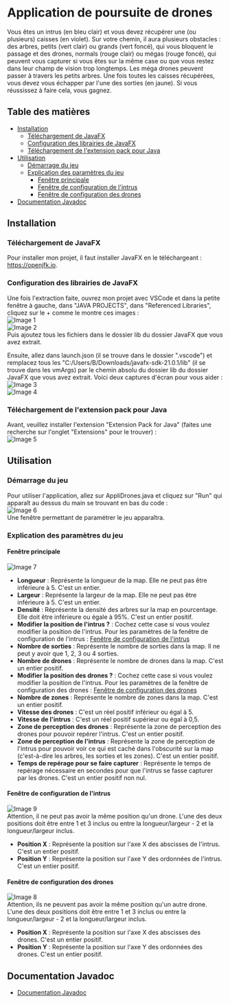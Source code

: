 # Application de poursuite de drones

Vous êtes un intrus (en bleu clair) et vous devez récupérer une (ou plusieurs) caisses (en violet). Sur votre chemin, il aura plusieurs obstacles : des arbres, petits (vert clair) ou grands (vert foncé), qui vous bloquent le passage et des drones, normals (rouge clair) ou mégas (rouge foncé), qui peuvent vous capturer si vous êtes sur la même case ou que vous restez dans leur champ de vision trop longtemps. Les méga drones peuvent passer à travers les petits arbres. Une fois toutes les caisses récupérées, vous devez vous échapper par l'une des sorties (en jaune). Si vous réussissez à faire cela, vous gagnez.

## Table des matières

- [Installation](#installation)
    - [Téléchargement de JavaFX](#téléchargement-de-javafx)
    - [Configuration des librairies de JavaFX](#configuration-des-librairies-de-javafx)
    - [Téléchargement de l'extension pack pour Java](#téléchargement-de-lextension-pack-pour-java)
- [Utilisation](#utilisation)
    - [Démarrage du jeu](#démarrage-du-jeu)
    - [Explication des paramètres du jeu](#explication-des-paramètres-du-jeu)
        - [Fenêtre principale](#fenêtre-principale)
        - [Fenêtre de configuration de l'intrus](#fenêtre-de-configuration-de-lintrus)
        - [Fenêtre de configuration des drones](#fenêtre-de-configuration-des-drones)
- [Documentation Javadoc](#documentation-javadoc)

## Installation

### Téléchargement de JavaFX
Pour installer mon projet, il faut installer JavaFX en le téléchargeant : https://openjfk.io.

### Configuration des librairies de JavaFX
Une fois l'extraction faite, ouvrez mon projet avec VSCode et dans la petite fenêtre à gauche, dans "JAVA PROJECTS", dans "Referenced Libraries", cliquez sur le + comme le montre ces images : <br>
![Image 1](./Capture1.PNG)<br>
![Image 2](./Capture2.PNG)<br>
Puis ajoutez tous les fichiers dans le dossier lib du dossier JavaFX que vous avez extrait.

Ensuite, allez dans launch.json (il se trouve dans le dossier ".vscode") et remplacez tous les "C:/Users/B/Downloads/javafx-sdk-21.0.1/lib" (il se trouve dans les vmArgs) par le chemin absolu du dossier lib du dossier JavaFX que vous avez extrait. Voici deux captures d'écran pour vous aider : <br>
![Image 3](./Capture3.PNG)<br>
![Image 4](./Capture4.PNG)<br>

### Téléchargement de l'extension pack pour Java
Avant, veuillez installer l'extension "Extension Pack for Java" (faites une recherche sur l'onglet "Extensions" pour le trouver) : <br>
![Image 5](./Capture5.PNG)


## Utilisation

### Démarrage du jeu
Pour utiliser l'application, allez sur AppliDrones.java et cliquez sur "Run" qui apparaît au dessus du main se trouvant en bas du code :<br>
![Image 6](./Capture6.PNG)<br>
Une fenêtre permettant de paramétrer le jeu apparaîtra.

### Explication des paramètres du jeu
#### Fenêtre principale
![Image 7](./Capture7.PNG)
- **Longueur** : Représente la longueur de la map. Elle ne peut pas être inférieure à 5. C'est un entier.
- **Largeur** : Représente la largeur de la map. Elle ne peut pas être inférieure à 5. C'est un entier.
- **Densité** : Réprésente la densité des arbres sur la map en pourcentage. Elle doit être inférieure ou égale à 95%. C'est un entier positif.
- **Modifier la position de l'intrus ?** : Cochez cette case si vous voulez modifier la position de l'intrus. Pour les paramètres de la fenêtre de configuration de l'intrus : [Fenêtre de configuration de l'intrus](#fenêtre-de-configuration-de-lintrus)
- **Nombre de sorties** : Représente le nombre de sorties dans la map. Il ne peut y avoir que 1, 2, 3 ou 4 sorties.
- **Nombre de drones** : Représente le nombre de drones dans la map. C'est un entier positif.
- **Modifier la position des drones ?** : Cochez cette case si vous voulez modifier la position de l'intrus. Pour les paramètres de la fenêtre de configuration des drones : [Fenêtre de configuration des drones](#fenêtre-de-configuration-des-drones)
- **Nombre de zones** : Représente le nombre de zones dans la map. C'est un entier positif.
- **Vitesse des drones** : C'est un réel positif inférieur ou égal à 5.
- **Vitesse de l'intrus** : C'est un réel positif supérieur ou égal à 0,5.
- **Zone de perception des drones** : Représente la zone de perception des drones pour pouvoir repérer l'intrus. C'est un entier positif.
- **Zone de perception de l'intrus** : Représente la zone de perception de l'intrus pour pouvoir voir ce qui est caché dans l'obscurité sur la map (c'est-à-dire les arbres, les sorties et les zones). C'est un entier positif.
- **Temps de repérage pour se faire capturer** : Représente le temps de repérage nécessaire en secondes pour que l'intrus se fasse capturer par les drones. C'est un entier positif non nul.
#### Fenêtre de configuration de l'intrus
![Image 9](./Capture9.PNG)<br>
Attention, il ne peut pas avoir la même position qu'un drone. L'une des deux positions doit être entre 1 et 3 inclus ou entre la longueur/largeur - 2 et la longueur/largeur inclus.
- **Position X** : Représente la position sur l'axe X des abscisses de l'intrus. C'est un entier positif.
- **Position Y** : Représente la position sur l'axe Y des ordonnées de l'intrus. C'est un entier positif.
#### Fenêtre de configuration des drones
![Image 8](./Capture8.PNG)<br>
Attention, ils ne peuvent pas avoir la même position qu'un autre drone. L'une des deux positions doit être entre 1 et 3 inclus ou entre la longueur/largeur - 2 et la longueur/largeur inclus.
- **Position X** : Représente la position sur l'axe X des abscisses des drones. C'est un entier positif.
- **Position Y** : Représente la position sur l'axe Y des ordonnées des drones. C'est un entier positif.


## Documentation Javadoc
- [Documentation Javadoc](docs/index.html)